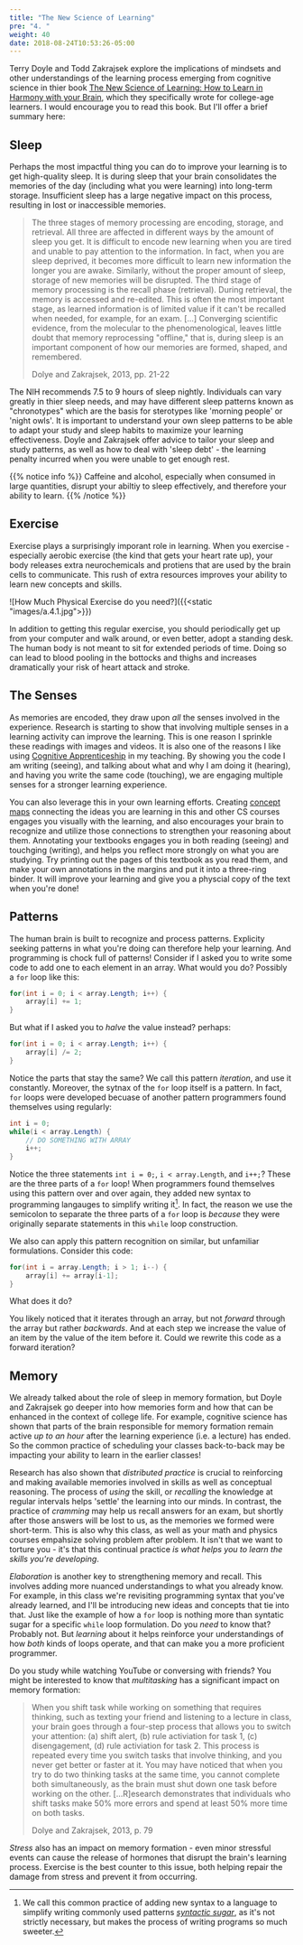 ```yaml
---
title: "The New Science of Learning"
pre: "4. "
weight: 40
date: 2018-08-24T10:53:26-05:00
---
```


Terry Doyle and Todd Zakrajsek explore the implications of mindsets and other understandings of the learning process emerging from cognitive science in thier book [The New Science of Learning: How to Learn in Harmony with your Brain](https://www.amazon.com/New-Science-Learning-Learn-Harmony/dp/1620360098), which they specifically wrote for college-age learners.  I would encourage you to read this book.  But I'll offer a brief summary here:

## Sleep
Perhaps the most impactful thing you can do to improve your learning is to get high-quality sleep. It is during sleep that your brain consolidates the memories of the day (including what you were learning) into long-term storage. Insufficient sleep has a large negative impact on this process, resulting in lost or inaccessible memories.

<blockquote>
The three stages of memory processing are encoding, storage, and retrieval.  All three are affected in different ways by the amount of sleep you get.  It is difficult to encode new learning when you are tired and unable to pay attention to the information.  In fact, when you are sleep deprived, it becomes more difficult to learn new information the longer you are awake.  Similarly, without the proper amount of sleep, storage of new memories will be disrupted. The third stage of memory processing is the recall phase (retrieval).  During retrieval, the memory is accessed and re-edited. This is often the most important stage, as learned information is of limited value if it can't be recalled when needed, for example, for an exam. [...] Converging scientific evidence, from the molecular to the phenomenological, leaves little doubt that memory reprocessing "offline," that is, during sleep is an important component of how our memories are formed, shaped, and remembered.

Dolye and Zakrajsek, 2013, pp. 21-22 
</blockquote>

The NIH recommends 7.5 to 9 hours of sleep nightly. Individuals can vary greatly in thier sleep needs, and may have different sleep patterns known as "chronotypes" which are the basis for sterotypes like 'morning people' or 'night owls'.  It is important to understand your own sleep patterns to be able to adapt your study and sleep habits to maximize your learning effectiveness.  Doyle and Zakrajsek offer advice to tailor your sleep and study patterns, as well as how to deal with 'sleep debt' - the learning penalty incurred when you were unable to get enough rest.

{{% notice info %}}
Caffeine and alcohol, especially when consumed in large quantities, disrupt your abiltiy to sleep effectively, and therefore your ability to learn.
{{% /notice %}}

## Exercise 
Exercise plays a surprisingly imporant role in learning.  When you exercise - especially aerobic exercise (the kind that gets your heart rate up), your body releases extra neurochemicals and protiens that are used by the brain cells to communicate. This rush of extra resources improves your ability to learn new concepts and skills. 

![How Much Physical Exercise do you need?]({{<static "images/a.4.1.jpg">}})

In addition to getting this regular exercise, you should periodically get up from your computer and walk around, or even better, adopt a standing desk.  The human body is not meant to sit for extended periods of time. Doing so can lead to blood pooling in the bottocks and thighs and increases dramatically your risk of heart attack and stroke.

## The Senses
As memories are encoded, they draw upon _all_ the senses involved in the experience.  Research is starting to show that involving multiple senses in a learning activity can improve the learning.  This is one reason I sprinkle these readings with images and videos.  It is also one of the reasons I like using [Cognitive Apprenticeship](https://en.wikipedia.org/wiki/Cognitive_apprenticeship) in my teaching.  By showing you the code I am writing (seeing), and talking about what and why I am doing it (hearing), and having you write the same code (touching), we are engaging multiple senses for a stronger learning experience.

You can also leverage this in your own learning efforts.  Creating [concept maps](https://learningcenter.unc.edu/tips-and-tools/using-concept-maps/) connecting the ideas you are learning in this and other CS courses engages you visually with the learning, and also encourages your brain to recognize and utilize those connections to strengthen your reasoning about them.  Annotating your textbooks engages you in both reading (seeing) and touchging (writing), and helps you reflect more strongly on what you are studying.  Try printing out the pages of this textbook as you read them, and make your own annotations in the margins and put it into a three-ring binder.  It will improve your learning and give you a physcial copy of the text when you're done!

## Patterns
The human brain is built to recognize and process patterns.  Explicity seeking patterns in what you're doing can therefore help your learning.  And programming is chock full of patterns!  Consider if I asked you to write some code to add one to each element in an array.  What would you do?  Possibly a `for` loop like this:

```C#
for(int i = 0; i < array.Length; i++) {
    array[i] += 1;
}
```

But what if I asked you to _halve_ the value instead?  perhaps:

```C#
for(int i = 0; i < array.Length; i++) {
    array[i] /= 2;
}
```

Notice the parts that stay the same?  We call this pattern _iteration_, and use it constantly.  Moreover, the sytnax of the `for` loop itself is a pattern.  In fact, `for` loops were developed becuase of another pattern programmers found themselves using regularly:

```C#
int i = 0;
while(i < array.Length) {
    // DO SOMETHING WITH ARRAY
    i++;
}
```

Notice the three statements `int i = 0;`, `i < array.Length`, and `i++;`?  These are the three parts of a `for` loop!  When programmers found themselves using this pattern over and over again, they added new syntax to programming langauges to simplify writing it[^syntaticsugar].  In fact, the reason we use the semicolon to separate the three parts of a `for` loop is _because_ they were originally separate statements in this `while` loop construction.

[^syntaticsugar]: We call this common practice of adding new syntax to a language to simplify writing commonly used patterns [_syntactic sugar_](https://en.wikipedia.org/wiki/Syntactic_sugar), as it's not strictly necessary, but makes the process of writing programs so much sweeter.

We also can apply this pattern recognition on similar, but unfamiliar formulations.  Consider this code:

```C#
for(int i = array.Length; i > 1; i--) {
    array[i] += array[i-1];
}
```

What does it do?

You likely noticed that it iterates through an array, but not _forward_ through the array but rather _backwards_.  And at each step we increase the value of an item by the value of the item before it.  Could we rewrite this code as a forward iteration?

## Memory
We already talked about the role of sleep in memory formation, but Doyle and Zakrajsek go deeper into how memories form and how that can be enhanced in the context of college life. For example, cognitive science has shown that parts of the brain responsible for memory formation remain active _up to an hour_ after the learning experience (i.e. a lecture) has ended.  So the common practice of scheduling your classes back-to-back may be impacting your ability to learn in the earlier classes!

Research has also shown that _distributed practice_ is crucial to reinforcing and making available memories involved in skills as well as conceptual reasoning.  The process of _using_ the skill, or _recalling_ the knowledge at regular intervals helps 'settle' the learning into our minds.  In contrast, the practice of _cramming_ may help us recall answers for an exam, but shortly after those answers will be lost to us, as the memories we formed were short-term.  This is also why this class, as well as your math and physics courses empahsize solving problem after problem. It isn't that we want to torture you - it's that this continual practice _is what helps you to learn the skills you're developing_.

_Elaboration_ is another key to strengthening memory and recall.  This involves adding more nuanced understandings to what you already know.  For example, in this class we're revisiting programming syntax that you've already learned, and I'll be introducing new ideas and concepts that tie into that.  Just like the example of how a `for` loop is nothing more than syntatic sugar for a specific `while` loop formulation.  Do you _need_ to know that?  Probably not.  But _learning_ about it helps reinforce your understandings of how _both_ kinds of loops operate, and that can make you a more proficient programmer.

Do you study while watching YouTube or conversing with friends?  You might be interested to know that _multitasking_ has a significant impact on memory formation:

<blockquote>
When you shift task while working on something that requires thinking, such as texting your friend and listening to a lecture in class, your brain goes through a four-step process that allows you to switch your attention: (a) shift alert, (b) rule activiation for task 1, (c) disengagement, (d) rule activiation for task 2. This process is repeated every time you switch tasks that involve thinking, and you never get better or faster at it.  You may have noticed that when you try to do two thinking tasks at the same time, you cannot complete both simultaneously, as the brain must shut down one task before working on the other. [...R]esearch demonstrates that individuals who shift tasks make 50% more errors and spend at least 50% more time on both tasks.

Dolye and Zakrajsek, 2013, p. 79
</blockquote>

_Stress_ also has an impact on memory formation - even minor stressful events can cause the release of hormones that disrupt the brain's learning process.  Exercise is the best counter to this issue, both helping repair the damage from stress and prevent it from occurring.
